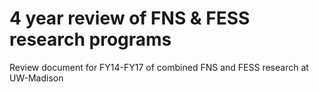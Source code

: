 # 4 year review of FNS & FESS research programs

Review document for FY14-FY17 of combined FNS and FESS research at UW-Madison
